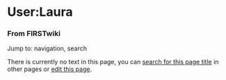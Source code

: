 

# User:Laura

### From FIRSTwiki

Jump to: navigation, search

There is currently no text in this page, you can [search for this page
title](/index.php/Special:Search/Laura "Special:Search/Laura" ) in other pages
or [edit this
page](http://www.firstwiki.net/index.php?title=User:Laura&action=edit
"http://www.firstwiki.net/index.php?title=User:Laura&action=edit" ).

